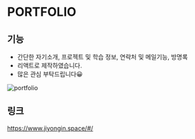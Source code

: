 # PORTFOLIO

## 기능
+ 간단한 자기소개, 프로젝트 및 학습 정보, 연락처 및 메일기능, 방명록
+ 리액트로 제작하였습니다.
+ 많은 관심 부탁드립니다😀

![portfolio](https://user-images.githubusercontent.com/86402261/138314744-32c68832-8dc8-4d59-af4b-1930f6935eac.gif)


## 링크
https://www.jiyongin.space/#/
